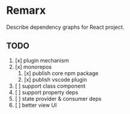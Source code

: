 # Remarx

Describe dependency graphs for React project.

## TODO

1. [x] plugin mechanism
2. [x] monorepos
   1. [x] publish core npm package
   2. [x] publish vscode plugin
3. [ ] support class component
4. [ ] support property deps
5. [ ] state provider & consumer deps
6. [ ] better view UI
